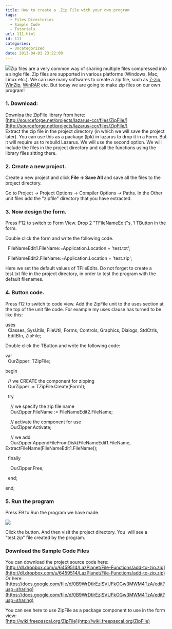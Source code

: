 ```yaml
---
title: How to create a .Zip File with your own program
tags:
  - Files Directories
  - Sample Code
  - Tutorials
url: 111.html
id: 111
categories:
  - Uncategorized
date: 2013-04-01 23:22:00
---
```


![](http://3.bp.blogspot.com/-_Mgd_cblvrc/UVD5AsMMFeI/AAAAAAAAAbs/WYa4haWfpjI/s1600/lazarus-exe-compression.jpg)Zip files are a very common way of sharing multiple files compressed into a single file. Zip files are supported in various platforms (Windows, Mac, Linux etc.). We can use many softwares to create a zip file, such as [7-zip](http://www.7-zip.org/), [WinZip](http://www.winzip.com/), [WinRAR](http://www.rarlab.com/) etc. But today we are going to make zip files on our own program!  
  
  

### 1\. Download:

Downloa the ZipFile library from here: [http://sourceforge.net/projects/lazarus-ccr/files/ZipFile/](http://sourceforge.net/projects/lazarus-ccr/files/ZipFile/)  
Extract the zip file in the project directory (in which we will save the project later). You can use this as a package (lpk) in lazarus to drop it in a Form. But it will require us to rebuild Lazarus. We will use the second option. We will include the files in the project directory and call the functions using the library files sitting there.  
  

### 2\. Create a new project.

Create a new project and click **File -> Save All** and save all the files to the project directory.  
  
Go to Project -> Project Options -> Compiler Options -> Paths. In the Other unit files add the "zipfile" directory that you have extracted.  
  

### 3\. Now design the form.

Press F12 to switch to Form View. Drop 2 "TFileNameEdit"s, 1 TButton in the form.  
  
Double click the form and write the following code.  
  

  FileNameEdit1.FileName:=Application.Location + 'test.txt';  
  
  FileNameEdit2.FileName:=Application.Location + 'test.zip';   
  

  
  
Here we set the default values of TFileEdits. Do not forget to create a test.txt file in the project directory, in order to test the program with the default filenames.  
  

### 4\. Button code.

  
Press f12 to switch to code view. Add the ZipFile unit to the uses section at the top of the unit file code. For example my uses clause has turned to be like this:  
  

uses  
  Classes, SysUtils, FileUtil, Forms, Controls, Graphics, Dialogs, StdCtrls,  
  EditBtn, ZipFile;  
  

  
  
Double click the TButton and write the following code:  
  

var  
  OurZipper: TZipFile;  
  
begin  
  
  // we CREATE the component for zipping  
  OurZipper := TZipFile.Create(Form1);  
  
  
  try  
  
    // we specify the zip file name  
    OurZipper.FileName := FileNameEdit2.FileName;  
  
    // activate the component for use  
    OurZipper.Activate;  
  
    // we add  
    OurZipper.AppendFileFromDisk(FileNameEdit1.FileName, ExtractFileName(FileNameEdit1.FileName));  
  
  
  finally  
  
    OurZipper.Free;  
  
  end;  
  
end;  
  

  
  

### 5\. Run the program

  
Press F9 to Run the program we have made.  
  
![](http://3.bp.blogspot.com/-Eu7dJHp3ulw/UVI0WoMkFtI/AAAAAAAAAcg/tbXIVdnpLJ4/s1600/add-to-zip-lazarus.gif)  
  
Click the button. And then visit the project directory. You  will see a "test.zip" file created by the program.  
  

### Download the Sample Code Files

You can download the project source code here: [http://dl.dropbox.com/u/6459514/LazPlanet/File-Functions/add-to-zip.zip](http://dl.dropbox.com/u/6459514/LazPlanet/File-Functions/add-to-zip.zip)  
Or here: [https://docs.google.com/file/d/0B9WrDtlrEzlSVUFkOGw3MWM4TzA/edit?usp=sharing](https://docs.google.com/file/d/0B9WrDtlrEzlSVUFkOGw3MWM4TzA/edit?usp=sharing)  
  
You can see here to use ZipFile as a package component to use in the form view:  
[http://wiki.freepascal.org/ZipFile](http://wiki.freepascal.org/ZipFile)